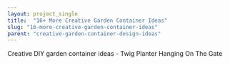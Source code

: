 ```yaml
---
layout: project_single
title:  "16+ More Creative Garden Container Ideas"
slug: "16-more-creative-garden-container-ideas"
parent: "creative-garden-container-design-ideas"
---
```

Creative DIY garden container ideas - Twig Planter Hanging On The Gate